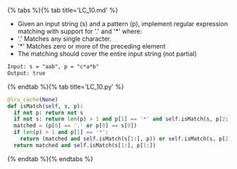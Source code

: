 {% tabs %}{% tab title='LC_10.md' %}

* Given an input string (s) and a pattern (p), implement regular expression matching with support for '.' and '*' where:
* '.' Matches any single character.​​​​
* '*' Matches zero or more of the preceding element
* The matching should cover the entire input string (not partial)

```txt
Input: s = "aab", p = "c*a*b"
Output: true
```

{% endtab %}{% tab title='LC_10.py' %}

```py
@lru_cache(None)
def isMatch(self, s, p):
  if not p: return not s
  if not s: return len(p) > 1 and p[1] == '*' and self.isMatch(s, p[2:])
  matched = (p[0] == '.' or p[0] == s[0])
  if len(p) > 1 and p[1] == '*':
    return (matched and self.isMatch(s[1:], p)) or self.isMatch(s, p[2:])
  return matched and self.isMatch(s[1:], p[1:])
```

{% endtab %}{% endtabs %}
